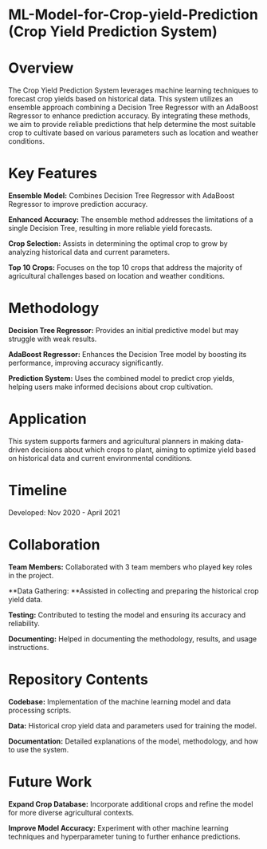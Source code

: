 # ML-Model-for-Crop-yield-Prediction (Crop Yield Prediction System)

# Overview

The Crop Yield Prediction System leverages machine learning techniques to forecast crop yields based on historical data. This system utilizes an ensemble approach combining a Decision Tree Regressor with an AdaBoost Regressor to enhance prediction accuracy. By integrating these methods, we aim to provide reliable predictions that help determine the most suitable crop to cultivate based on various parameters such as location and weather conditions.

# Key Features
**Ensemble Model:** Combines Decision Tree Regressor with AdaBoost Regressor to improve prediction accuracy.

**Enhanced Accuracy:** The ensemble method addresses the limitations of a single Decision Tree, resulting in more reliable yield forecasts.

**Crop Selection:** Assists in determining the optimal crop to grow by analyzing historical data and current parameters.

**Top 10 Crops:** Focuses on the top 10 crops that address the majority of agricultural challenges based on location and weather conditions.

# Methodology
**Decision Tree Regressor:** Provides an initial predictive model but may struggle with weak results.

**AdaBoost Regressor:** Enhances the Decision Tree model by boosting its performance, improving accuracy significantly.

**Prediction System:** Uses the combined model to predict crop yields, helping users make informed decisions about crop cultivation.

# Application
This system supports farmers and agricultural planners in making data-driven decisions about which crops to plant, aiming to optimize yield based on historical data and current environmental conditions.

# Timeline
Developed: Nov 2020 - April 2021

# Collaboration

**Team Members:** Collaborated with 3 team members who played key roles in the project.

**Data Gathering: **Assisted in collecting and preparing the historical crop yield data.

**Testing:** Contributed to testing the model and ensuring its accuracy and reliability.

**Documenting:** Helped in documenting the methodology, results, and usage instructions.


# Repository Contents
**Codebase:** Implementation of the machine learning model and data processing scripts.

**Data:** Historical crop yield data and parameters used for training the model.

**Documentation:** Detailed explanations of the model, methodology, and how to use the system.

# Future Work

**Expand Crop Database:** Incorporate additional crops and refine the model for more diverse agricultural contexts.

**Improve Model Accuracy:** Experiment with other machine learning techniques and hyperparameter tuning to further enhance predictions.


